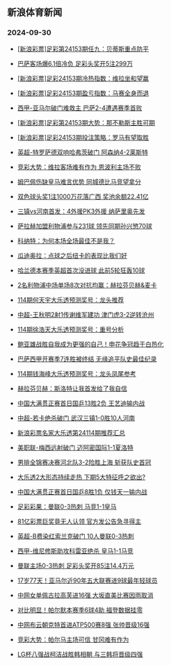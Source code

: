 ## 新浪体育新闻 
### 2024-09-30

+ [[新浪彩票]足彩第24153期任九：贝蒂斯重点防平](https://sports.sina.com.cn/l/2024-09-29/doc-incqummy9480041.shtml)

+ [巴萨客场爆6.1倍冷负 足彩头奖开5注299万](https://sports.sina.com.cn/l/2024-09-29/doc-incqumne3739298.shtml)

+ [[新浪彩票]足彩24153期冷热指数：维拉坐和望赢](https://sports.sina.com.cn/l/2024-09-29/doc-incqummy9480906.shtml)

+ [[新浪彩票]足彩24153期盈亏指数：马赛全身而退](https://sports.sina.com.cn/l/2024-09-29/doc-incqumna6257796.shtml)

+ [西甲-亚马尔破门难救主 巴萨2-4遭遇赛季首败](https://sports.sina.com.cn/g/laliga/2024-09-29/doc-incquvzy3565551.shtml)

+ [[新浪彩票]足彩第24153期大势：那不勒斯主胜可期](https://sports.sina.com.cn/l/2024-09-29/doc-incqumna6256818.shtml)

+ [[新浪彩票]足彩24153期投注策略：罗马有望取胜](https://sports.sina.com.cn/l/2024-09-29/doc-incqumnh0519659.shtml)

+ [英超-特罗萨德双响哈弗茨破门 阿森纳4-2莱斯特](https://sports.sina.com.cn/g/pl/2024-09-29/doc-incqurty6138884.shtml)

+ [竞彩大势：维拉客场难有作为 恩波利主场不败](https://sports.sina.com.cn/l/2024-09-29/doc-incqumne3744557.shtml)

+ [姆巴佩伤缺皇马难言优势 同城德比马竞望拿分](https://sports.sina.com.cn/l/2024-09-29/doc-incqqytr0989954.shtml)

+ [双色球头奖1注1000万花落广西 奖池余额22.41亿](https://sports.sina.com.cn/l/2024-09-29/doc-incqvtfs0129956.shtml)

+ [三镇vs河南首发：4外援PK3外援 纳萨里奥先发](https://sports.sina.com.cn/china/j/2024-09-29/doc-incqvnxn9053018.shtml)

+ [萨拉赫加盟利物浦参与231球 领先同期孙兴慜70球](https://sports.sina.com.cn/g/2024-09-29/doc-incqufeh3770313.shtml)

+ [科纳特：为何本场全场最佳不是我？](https://sports.sina.com.cn/g/2024-09-29/doc-incqtywk3898948.shtml)

+ [瓜迪奥拉：点球之后纽卡的表现比我们好](https://sports.sina.com.cn/g/2024-09-29/doc-incqtywe9685088.shtml)

+ [哈兰德本赛季英超首次没进球 此前5轮狂轰10球](https://sports.sina.com.cn/g/pl/2024-09-29/doc-incqvaiu5982044.shtml)

+ [2名利物浦中场单场8次对抗均赢：赫拉芬贝赫&麦卡](https://sports.sina.com.cn/g/2024-09-29/doc-incqufek0546617.shtml)

+ [114期何天宇大乐透预测奖号：龙头推荐](https://sports.sina.com.cn/l/2024-09-29/doc-incqvais9222208.shtml)

+ [中超-王秋明2射1传谢维军建功 津门虎3-2逆转沧州](https://sports.sina.com.cn/china/j/2024-09-29/doc-incqvtfq3358881.shtml)

+ [114期徐浩天大乐透预测奖号：重号分析](https://sports.sina.com.cn/l/2024-09-29/doc-incqvais9220875.shtml)

+ [鲍亚雄战胜自我成为更强的自己！申花争冠趋于白热化](https://sports.sina.com.cn/china/2024-09-29/doc-incqurtw9406516.shtml)

+ [巴萨西甲开赛季7连胜被终结 无缘追平队史最佳纪录](https://sports.sina.com.cn/g/laliga/2024-09-29/doc-incqvaiw3503953.shtml)

+ [114期钱海峰大乐透预测奖号：龙头凤尾参考](https://sports.sina.com.cn/l/2024-09-29/doc-incqvais9220198.shtml)

+ [赫拉芬贝赫：斯洛特让我首发给了我自信](https://sports.sina.com.cn/g/2024-09-29/doc-incqufek0546246.shtml)

+ [中国大满贯正赛首日国乒13胜2负 王艺迪输内战](https://sports.sina.com.cn/others/pingpang/2024-09-29/doc-incqvtfs0116862.shtml)

+ [中超-若卡绝杀破门 武汉三镇1-0胜10人河南](https://sports.sina.com.cn/china/j/2024-09-29/doc-incqvxpn3240540.shtml)

+ [新浪彩票名家大乐透第24114期推荐汇总](https://sports.sina.com.cn/l/2024-09-29/doc-incqvaiu5982656.shtml)

+ [美职联-梅西远射破门 迈阿密国际1-1夏洛特](https://sports.sina.com.cn/global/others/2024-09-29/doc-incqurtw9384153.shtml)

+ [男排全锦赛决赛河北队3-2险胜上海 斩获队史首冠](https://sports.sina.com.cn/others/volleyball/2024-09-29/doc-incqvxpn3241307.shtml)

+ [大乐透2大形态持续走热 下期5大特征呼之欲出?](https://sports.sina.com.cn/l/2024-09-29/doc-incquwaa0358865.shtml)

+ [中国大满贯正赛首日国乒8胜1负 仅钱天一输内战](https://sports.sina.com.cn/others/pingpang/2024-09-29/doc-incqvais9214164.shtml)

+ [足彩彩果：曼联0-3热刺 马竞1-1皇马](https://sports.sina.com.cn/l/2024-09-30/doc-incqwusw8459438.shtml)

+ [81亿彩票巨奖竟无人认领 官方发公告急寻得主](https://sports.sina.com.cn/l/2024-09-30/doc-incqwutc9744591.shtml)

+ [英超-B费染红索兰克破门 10人曼联0-3热刺](https://sports.sina.com.cn/g/pl/2024-09-30/doc-incqwusy5251037.shtml)

+ [西甲-维尼修斯助攻科雷亚绝杀 皇马1-1马竞](https://sports.sina.com.cn/g/laliga/2024-09-30/doc-incqwuta2998164.shtml)

+ [曼联主场0-3热刺 足彩头奖开85注14.4万元](https://sports.sina.com.cn/l/2024-09-30/doc-incqwusw8459438.shtml)

+ [17岁77天！亚马尔近90年五大联赛进9球最年轻球员](https://sports.sina.com.cn/g/laliga/2024-09-29/doc-incqvais9211542.shtml)

+ [中网女单佩古拉高芙进16强 大坂直美比赛因雨取消](https://sports.sina.com.cn/tennis/wta/2024-09-29/doc-incqvxpq0032121.shtml)

+ [对比明显！帕尔默本赛季6球4助 福登数据挂零](https://sports.sina.com.cn/g/pl/2024-09-29/doc-incqvtfq3336944.shtml)

+ [中网布云朝克特首进ATP500赛8强 张帅晋级16强](https://sports.sina.com.cn/tennis/china/2024-09-29/doc-incqvnxs3365323.shtml)

+ [竞彩大势：帕尔马主场可信 甘冈难有作为](https://sports.sina.com.cn/l/2024-09-30/doc-incqwuta2968692.shtml)

+ [LG杯八强战柯洁战胜韩相朝 与三韩将晋级四强](https://sports.sina.com.cn/go/2024-09-30/doc-incqxmqq8283863.shtml)

